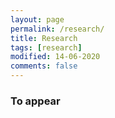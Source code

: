 ```yaml
---
layout: page
permalink: /research/
title: Research
tags: [research]
modified: 14-06-2020
comments: false
---
```



### To appear